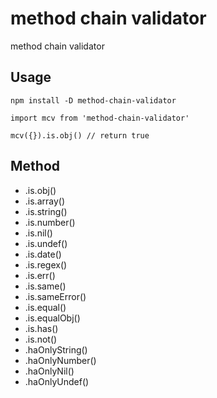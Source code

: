 # method chain validator

method chain validator

## Usage

```
npm install -D method-chain-validator

import mcv from 'method-chain-validator'

mcv({}).is.obj() // return true
```

## Method
- .is.obj()
- .is.array()
- .is.string()
- .is.number()
- .is.nil()
- .is.undef()
- .is.date()
- .is.regex()
- .is.err()
- .is.same()
- .is.sameError()
- .is.equal()
- .is.equalObj()
- .is.has()
- .is.not()
- .haOnlyString()
- .haOnlyNumber()
- .haOnlyNil()
- .haOnlyUndef()
